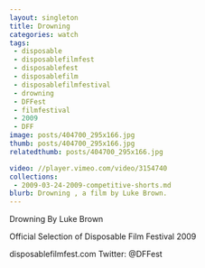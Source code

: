 ```yaml
---
layout: singleton
title: Drowning
categories: watch
tags:
 - disposable
 - disposablefilmfest
 - disposablefest
 - disposablefilm
 - disposablefilmfestival
 - drowning
 - DFFest
 - filmfestival
 - 2009
 - DFF
image: posts/404700_295x166.jpg
thumb: posts/404700_295x166.jpg
relatedthumb: posts/404700_295x166.jpg

video: //player.vimeo.com/video/3154740
collections:
 - 2009-03-24-2009-competitive-shorts.md
blurb: Drowning , a film by Luke Brown.
---
```


Drowning
By Luke Brown

Official Selection of Disposable Film Festival 2009

disposablefilmfest.com
Twitter: @DFFest